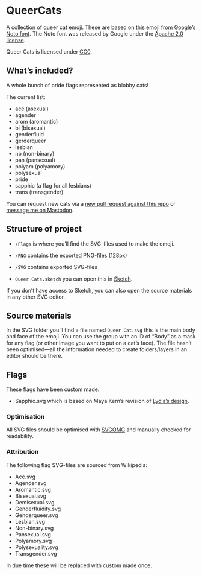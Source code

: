 # QueerCats

A collection of queer cat emoji. These are based on [this emoji from Google’s Noto font](https://github.com/googlefonts/noto-emoji/blob/bf295c4/svg/emoji_u1f610.svg). The Noto font was released by Google under the [Apache 2.0 license](https://www.apache.org/licenses/LICENSE-2.0).

Queer Cats is licensed under [CC0](https://creativecommons.org/share-your-work/public-domain/cc0/).

## What’s included?

A whole bunch of pride flags represented as blobby cats!

The current list:

- ace (asexual)
- agender
- arom (aromantic)
- bi (bisexual)
- genderfluid
- gerderqueer
- lesbian
- nb (non-binary)
- pan (pansexual)
- polyam (polyamory)
- polysexual
- pride
- sapphic (a flag for all lesbians)
- trans (transgender)

You can request new cats via a [new pull request against this repo](https://github.com/ZoeBijl/QueerCats/compare?expand=1) or [message me on Mastodon](https://queer.garden/@moiety).

## Structure of project

- `/Flags` is where you’ll find the SVG-files used to make the emoji.

- `/PNG` contains the exported PNG-files (128px)

- `/SVG` contains exported SVG-files

- `Queer Cats.sketch` you can open this in [Sketch](https://www.sketch.com/).

If you don’t have access to Sketch, you can also open the source materials in any other SVG editor.

## Source materials

In the SVG folder you’ll find a file named `Queer Cat.svg` this is the main body and face of the emoji. You can use the group with an ID of “Body” as a mask for any flag (or other image you want to put on a cat’s face). The file hasn’t been optimised—all the information needed to create folders/layers in an editor should be there.

## Flags

These flags have been custom made:

- Sapphic.svg which is based on Maya Kern’s revision of [Lydia’s design](https://medium.com/@lydiandragon/a-lesbian-flag-for-everyone-cef397b89459).

### Optimisation

All SVG files should be optimised with [SVGOMG](https://jakearchibald.github.io/svgomg/) and manually checked for readability.

### Attribution

The following flag SVG-files are sourced from Wikipedia:

- Ace.svg
- Agender.svg
- Aromantic.svg
- Bisexual.svg
- Demisexual.svg
- Genderfluidity.svg
- Genderqueer.svg
- Lesbian.svg
- Non-binary.svg
- Pansexual.svg
- Polyamory.svg
- Polysexuality.svg
- Transgender.svg

In due time these will be replaced with custom made once.
